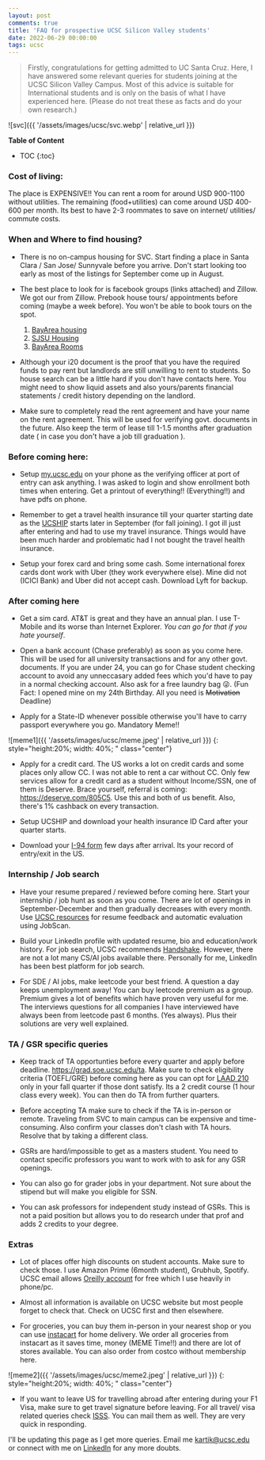 ```yaml
---
layout: post
comments: true
title: 'FAQ for prospective UCSC Silicon Valley students'
date: 2022-06-29 00:00:00
tags: ucsc
---
```

> Firstly, congratulations for getting admitted to UC Santa Cruz. Here, I have answered some relevant queries for students joining at the UCSC Silicon Valley Campus. Most of this advice is suitable for International students and is only on the basis of what I have experienced here. (Please do not treat these as facts and do your own research.)

<!--more-->

![svc]({{ '/assets/images/ucsc/svc.webp' | relative_url }})
<!-- {: style="width: 90%;" class="center"} -->

<!--more-->

**Table of Content**
* TOC
{:toc}



### Cost of living:

The place is EXPENSIVE!! You can rent a room for around USD 900-1100 without utilities. The remaining (food+utilities) can come around USD 400-600 per month. Its best to have 2-3 roommates to save on internet/ utilities/ commute costs. 

### When and Where to find housing?

- There is no on-campus housing for SVC. Start finding a place in Santa Clara / San Jose/ Sunnyvale before you arrive. Don't start looking too early as most of the listings for September come up in August.

- The best place to look for is facebook groups (links attached) and Zillow. We got our from Zillow. Prebook house tours/ appointments before coming (maybe a week before). You won't be able to book tours on the spot. 
    1. [BayArea housing](https://www.facebook.com/groups/1105487206638421/)
    1.  [SJSU Housing](https://www.facebook.com/groups/1426595240988253/)
    1. [BayArea Rooms](https://www.facebook.com/groups/390478684333910/)

- Although your i20 document is the proof that you have the required funds to pay rent but landlords are still unwilling to rent to students. So house search can be a little hard if you don't have contacts here. You might need to show liquid assets and also yours/parents financial statements / credit history depending on the landlord.

- Make sure to completely read the rent agreement and have your name on the rent agreement. This will be used for verifying govt. documents in the future. Also keep the term of lease till 1-1.5 months after graduation date ( in case you don't have a job till graduation ).

### Before coming here:

- Setup [my.ucsc.edu](my.ucsc.edu) on your phone as the verifying officer at port of entry can ask anything. I was asked to login and show enrollment both times when entering. Get a printout of everything!! (Everything!!) and have pdfs on phone. 

- Remember to get a travel health insurance till your quarter starting date as the [UCSHIP](https://www.ucop.edu/ucship/) starts later in September (for fall joining). I got ill just after entering and had to use my travel insurance. Things would have been much harder and problematic had I not bought the travel health insurance.

- Setup your forex card and bring some cash. Some international forex cards dont work with Uber (they work everywhere else). Mine did not (ICICI Bank) and Uber did not accept cash. Download Lyft for backup. 

### After coming here

- Get a sim card. AT&T is great and they have an annual plan. I use T-Mobile and its worse than Internet Explorer. *You can go for that if you hate yourself*.

- Open a bank account (Chase preferably) as soon as you come here. This will be used for all university transactions and for any other govt. documents. If you are under 24, you can go for Chase student checking account to avoid any unneccasary added fees which you'd have to pay in a normal checking account. Also ask for a free laundry bag 😜. (Fun Fact: I opened mine on my 24th Birthday. All you need is ~~Motivation~~ Deadline)

- Apply for a State-ID whenever possible otherwise you'll have to carry passport everywhere you go. Mandatory Meme!!

![meme1]({{ '/assets/images/ucsc/meme.jpeg' | relative_url }})
{: style="height:20%; width: 40%; " class="center"}

- Apply for a credit card. The US works a lot on credit cards and some places only allow CC. I was not able to rent a car without CC. Only few services allow for a credit card as a student without Income/SSN, one of them is Deserve. Brace yourself, referral is coming: <https://deserve.com/805C5>. Use this and both of us benefit. Also, there's 1% cashback on every transaction.
 
- Setup UCSHIP and download your health insurance ID Card after your quarter starts.

- Download your [I-94 form](https://i94.cbp.dhs.gov/I94/#/home) few days after arrival. Its your record of entry/exit in the US.

### Internship / Job search

- Have your resume prepared / reviewed before coming here. Start your internship / job hunt as soon as you come. There are lot of openings in September-December and then gradually decreases with every month.
Use [UCSC resources](https://careers.ucsc.edu/student/resources/resume_cover_letters/resume.html) for resume feedback and automatic evaluation using JobScan.

- Build your LinkedIn profile with updated resume, bio and education/work history. For job search, UCSC recommends [Handshake](https://careers.ucsc.edu/student/handshake-student-resources/index.html). However, there are not a lot many CS/AI jobs available there. Personally for me, LinkedIn has been best platform for job search. 

- For SDE / AI jobs, make leetcode your best friend. A question a day keeps unemployment away! You can buy leetcode premium as a group. Premium gives a lot of benefits which have proven very useful for me. The interviews questions for all companies I have interviewed have always been from leetcode past 6 months. (Yes always). Plus their solutions are very well explained. 

### TA / GSR specific queries

- Keep track of TA opportunties before every quarter and apply before deadline. <https://grad.soe.ucsc.edu/ta>.  Make sure to check eligibility criteria (TOEFL/GRE) before coming here as you can opt for [LAAD 210](https://catalog.ucsc.edu/en/Current/General-Catalog/Courses/LAAD-Languages/Graduate/LAAD-210) only in your fall quarter if those dont satisfy. Its a 2 credit course (1 hour class every week). You can then do TA from further quarters.

- Before accepting TA make sure to check  if the TA is in-person or remote. Traveling from SVC to main campus can be expensive and time-consuming. Also confirm your classes don't clash with TA hours. Resolve that by taking a different class.

- GSRs are hard/impossible to get as a masters student. You need to contact specific professors you want to work with to ask for any GSR openings.

- You can also go for grader jobs in your department. Not sure about the stipend but will make you eligible for SSN.

- You can ask professors for independent study instead of GSRs. This is not a paid position but allows you to do research under that prof and adds 2 credits to your degree.

### Extras

- Lot of places offer high discounts on student accounts. Make sure to check those. I use Amazon Prime (6month student), Grubhub, Spotify. UCSC email allows [Oreilly account](https://www.oreilly.com/) for free which I use heavily in phone/pc. 

- Almost all information is available on UCSC website but most people forget to check that. Check on UCSC first and then elsewhere.

- For groceries, you can buy them in-person in your nearest shop or you can use [instacart](https://instacart.com/) for home delivery. We order all groceries from instacart as it saves time, money (MEME Time!!) and there are lot of stores available. You can also order from costco without membership here.

![meme2]({{ '/assets/images/ucsc/meme2.jpeg' | relative_url }})
{: style="height:20%; width: 40%; " class="center"}

- If you want to leave US for travelling abroad after entering during your F1 Visa, make sure to get travel signature before leaving. For all travel/ visa related queries check [ISSS](https://isss.ucsc.edu/). You can mail them as well. They are very quick in responding.

I'll be updating this page as I get more queries. Email me [kartik@ucsc.edu](mailto:kartik@ucsc.edu) or connect with me on [LinkedIn](https://www.linkedin.com/in/kartikaggarwal98/) for any more doubts.